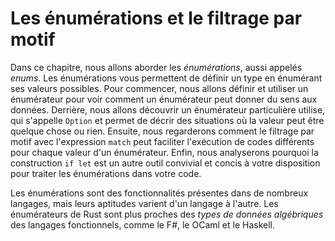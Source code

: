 <!--
# Enums and Pattern Matching
-->

# Les énumérations et le filtrage par motif

<!--
In this chapter we’ll look at *enumerations*, also referred to as *enums*.
Enums allow you to define a type by enumerating its possible values. First,
we’ll define and use an enum to show how an enum can encode meaning along with
data. Next, we’ll explore a particularly useful enum, called `Option`, which
expresses that a value can be either something or nothing. Then we’ll look at
how pattern matching in the `match` expression makes it easy to run different
code for different values of an enum. Finally, we’ll cover how the `if let`
construct is another convenient and concise idiom available to you to handle
enums in your code.
-->

Dans ce chapitre, nous allons aborder les *énumérations*, aussi appelés *enums*.
Les énumérations vous permettent de définir un type en énumérant ses valeurs
possibles. Pour commencer, nous allons définir et utiliser un énumérateur pour
voir comment un énumérateur peut donner du sens aux données. Derrière, nous
allons découvrir  un énumérateur particulière utilise, qui s'appelle `Option` et
permet de décrir des situations où la valeur peut être quelque chose ou rien.
Ensuite, nous regarderons comment le filtrage par motif avec l'expression
`match` peut faciliter l'exécution de codes différents pour chaque valeur d'un
énumérateur. Enfin, nous analyserons pourquoi la construction `if let` est un
autre outil convivial et concis à votre disposition pour traiter les
énumérations dans votre code.

<!--
Enums are a feature in many languages, but their capabilities differ in each
language. Rust’s enums are most similar to *algebraic data types* in functional
languages, such as F#, OCaml, and Haskell.
-->

Les énumérations sont des fonctionnalités présentes dans de nombreux langages,
mais leurs aptitudes varient d'un langage à l'autre. Les énumérateurs de Rust
sont plus proches des *types de données algébriques* des langages fonctionnels,
comme le F#, le OCaml et le Haskell.
